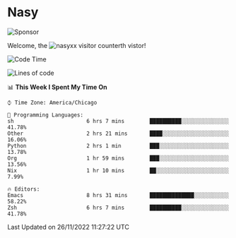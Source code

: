 # Nasy

<!--
<p align="center">
<img height="200" src="https://github-readme-stats.vercel.app/api?username=nasyxx&count_private=true&show_icons=true&theme=dracula&include_all_commits=true"/>
<img height="200" src="https://github-readme-stats.vercel.app/api/top-langs/?username=nasyxx&theme=dracula&hide=html,jupyter+notebook&count_private=true&show_icons=true"/>
</p>

  
----------------
-->

![Sponsor](https://img.shields.io/static/v1.svg?label=Sponsor&message=%E2%9D%A4&logo=GitHub&style=flat&color=pink)
 
Welcome, the ![nasyxx visitor counter](https://count.getloli.com/get/@nasyxx?theme=rule34)th vistor!
 
<!--START_SECTION:waka-->
![Code Time](http://img.shields.io/badge/Code%20Time-2%2C866%20hrs%2031%20mins-blue)

![Lines of code](https://img.shields.io/badge/From%20Hello%20World%20I%27ve%20Written-5%20Million%20lines%20of%20code-blue)

📊 **This Week I Spent My Time On** 

```text
⌚︎ Time Zone: America/Chicago

💬 Programming Languages: 
sh                       6 hrs 7 mins        ██████████░░░░░░░░░░░░░░░   41.78% 
Other                    2 hrs 21 mins       ████░░░░░░░░░░░░░░░░░░░░░   16.06% 
Python                   2 hrs 1 min         ███░░░░░░░░░░░░░░░░░░░░░░   13.78% 
Org                      1 hr 59 mins        ███░░░░░░░░░░░░░░░░░░░░░░   13.56% 
Nix                      1 hr 10 mins        ██░░░░░░░░░░░░░░░░░░░░░░░   7.99%

🔥 Editors: 
Emacs                    8 hrs 31 mins       ██████████████░░░░░░░░░░░   58.22% 
Zsh                      6 hrs 7 mins        ██████████░░░░░░░░░░░░░░░   41.78%

```


 Last Updated on 26/11/2022 11:27:22 UTC
<!--END_SECTION:waka-->

<!-- ![visitors](https://visitor-badge.laobi.icu/badge?page_id=nasyxx.nasyxx) -->
